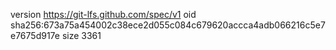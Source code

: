 version https://git-lfs.github.com/spec/v1
oid sha256:673a75a454002c38ece2d055c084c679620accca4adb066216c5e7e7675d917e
size 3361
